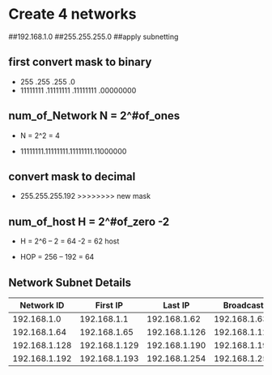 
# Create 4 networks  

##192.168.1.0
##255.255.255.0
##apply subnetting 

## first convert mask to binary 


- 255                      .255                                .255                            .0
- 11111111            .11111111                      .11111111                  .00000000

## num_of_Network             N =  2^#of_ones

- N = 2^2 = 4

- 11111111.11111111.11111111.11000000

## convert mask to decimal

- 255.255.255.192      >>>>>>>>  new mask 

## num_of_host                   H = 2^#of_zero -2 

- H = 2^6 – 2 = 64 -2 = 62 host

- HOP = 256 – 192 = 64  

## Network Subnet Details

| Network ID      | First IP       | Last IP        | Broadcast      |
|-----------------|----------------|----------------|----------------|
| 192.168.1.0     | 192.168.1.1    | 192.168.1.62   | 192.168.1.63   |
| 192.168.1.64    | 192.168.1.65   | 192.168.1.126  | 192.168.1.127  |
| 192.168.1.128   | 192.168.1.129  | 192.168.1.190  | 192.168.1.191  |
| 192.168.1.192   | 192.168.1.193  | 192.168.1.254  | 192.168.1.255  |
